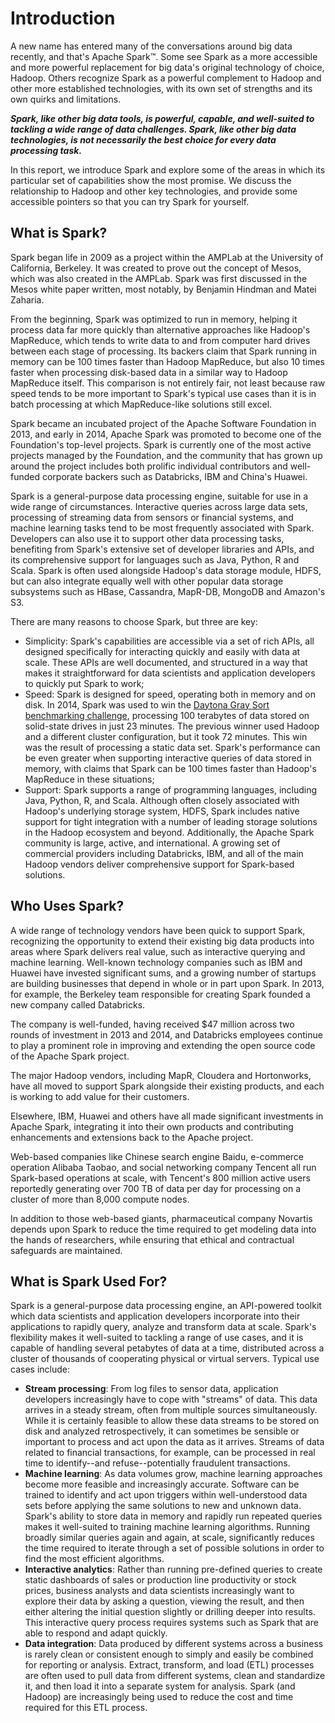 # Introduction
A new name has entered many of the conversations around big data recently, and that's Apache Spark™. Some see Spark as a more accessible and more powerful replacement for big data's original technology of choice, Hadoop. Others recognize Spark as a powerful complement to Hadoop and other more established technologies, with its own set of strengths and its own quirks and limitations.

**_Spark, like other big data tools, is powerful, capable, and well-suited to tackling a wide range of data challenges. Spark, like other big data technologies, is not necessarily the best choice for every data processing task._**

In this report, we introduce Spark and explore some of the areas in which its particular set of capabilities show the most promise. We discuss the relationship to Hadoop and other key technologies, and provide some accessible pointers so that you can try Spark for yourself.

## What is Spark?
Spark began life in 2009 as a project within the AMPLab at the University of California, Berkeley. It was created to prove out the concept of Mesos, which was also created in the AMPLab. Spark was first discussed in the Mesos white paper written, most notably, by Benjamin Hindman and Matei Zaharia.

From the beginning, Spark was optimized to run in memory, helping it process data far more quickly than alternative approaches like Hadoop's MapReduce, which tends to write data to and from computer hard drives between each stage of processing. Its backers claim that Spark running in memory can be 100 times faster than Hadoop MapReduce, but also 10 times faster when processing disk-based data in a similar way to Hadoop MapReduce itself. This comparison is not entirely fair, not least because raw speed tends to be more important to Spark's typical use cases than it is in batch processing at which MapReduce-like solutions still excel.

Spark became an incubated project of the Apache Software Foundation in 2013, and early in 2014, Apache Spark was promoted to become one of the Foundation's top-level projects. Spark is currently one of the most active projects managed by the Foundation, and the community that has grown up around the project includes both prolific individual contributors and well-funded corporate backers such as Databricks, IBM and China's Huawei.

Spark is a general-purpose data processing engine, suitable for use in a wide range of circumstances. Interactive queries across large data sets, processing of streaming data from sensors or financial systems, and machine learning tasks tend to be most frequently associated with Spark. Developers can also use it to support other data processing tasks, benefiting from Spark's extensive set of developer libraries and APIs, and its comprehensive support for languages such as Java, Python, R and Scala. Spark is often used alongside Hadoop's data storage module, HDFS, but can also integrate equally well with other popular data storage subsystems such as HBase, Cassandra, MapR-DB, MongoDB and Amazon's S3.

There are many reasons to choose Spark, but three are key:
- Simplicity: Spark's capabilities are accessible via a set of rich APIs, all designed specifically for interacting quickly and easily with data at scale. These APIs are well documented, and structured in a way that makes it straightforward for data scientists and application developers to quickly put Spark to work;
- Speed: Spark is designed for speed, operating both in memory and on disk. In 2014, Spark was used to win the [Daytona Gray Sort benchmarking challenge](https://spark.apache.org/news/spark-wins-daytona-gray-sort-100tb-benchmark.html), processing 100 terabytes of data stored on solid-state drives in just 23 minutes. The previous winner used Hadoop and a different cluster configuration, but it took 72 minutes. This win was the result of processing a static data set. Spark's performance can be even greater when supporting interactive queries of data stored in memory, with claims that Spark can be 100 times faster than Hadoop's MapReduce in these situations;
- Support: Spark supports a range of programming languages, including Java, Python, R, and Scala. Although often closely associated with Hadoop's underlying storage system, HDFS, Spark includes native support for tight integration with a number of leading storage solutions in the Hadoop ecosystem and beyond. Additionally, the Apache Spark community is large, active, and international. A growing set of commercial providers including Databricks, IBM, and all of the main Hadoop vendors deliver comprehensive support for Spark-based solutions.

## Who Uses Spark?
A wide range of technology vendors have been quick to support Spark, recognizing the opportunity to extend their existing big data products into areas where Spark delivers real value, such as interactive querying and machine learning. Well-known technology companies such as IBM and Huawei have invested significant sums, and a growing number of startups are building businesses that depend in whole or in part upon Spark. In 2013, for example, the Berkeley team responsible for creating Spark founded a new company called Databricks.

The company is well-funded, having received $47 million across two rounds of investment in 2013 and 2014, and Databricks employees continue to play a prominent role in improving and extending the open source code of the Apache Spark project.

The major Hadoop vendors, including MapR, Cloudera and Hortonworks, have all moved to support Spark alongside their existing products, and each is working to add value for their customers.

Elsewhere, IBM, Huawei and others have all made significant investments in Apache Spark, integrating it into their own products and contributing enhancements and extensions back to the Apache project.

Web-based companies like Chinese search engine Baidu, e-commerce operation Alibaba Taobao, and social networking company Tencent all run Spark-based operations at scale, with Tencent's 800 million active users reportedly generating over 700 TB of data per day for processing on a cluster of more than 8,000 compute nodes.

In addition to those web-based giants, pharmaceutical company Novartis depends upon Spark to reduce the time required to get modeling data into the hands of researchers, while ensuring that ethical and contractual safeguards are maintained.

## What is Spark Used For?
Spark is a general-purpose data processing engine, an API-powered toolkit which data scientists and application developers incorporate into their applications to rapidly query, analyze and transform data at scale. Spark's flexibility makes it well-suited to tackling a range of use cases, and it is capable of handling several petabytes of data at a time, distributed across a cluster of thousands of cooperating physical or virtual servers. Typical use cases include:
- **Stream processing**: From log files to sensor data, application developers increasingly have to cope with "streams" of data. This data arrives in a steady stream, often from multiple sources simultaneously. While it is certainly feasible to allow these data streams to be stored on disk and analyzed retrospectively, it can sometimes be sensible or important to process and act upon the data as it arrives. Streams of data related to financial transactions, for example, can be processed in real time to identify--and refuse--potentially fraudulent transactions.
- **Machine learning**: As data volumes grow, machine learning approaches become more feasible and increasingly accurate. Software can be trained to identify and act upon triggers within well-understood data sets before applying the same solutions to new and unknown data. Spark's ability to store data in memory and rapidly run repeated queries makes it well-suited to training machine learning algorithms. Running broadly similar queries again and again, at scale, significantly reduces the time required to iterate through a set of possible solutions in order to find the most efficient algorithms.
- **Interactive analytics**: Rather than running pre-defined queries to create static dashboards of sales or production line productivity or stock prices, business analysts and data scientists increasingly want to explore their data by asking a question, viewing the result, and then either altering the initial question slightly or drilling deeper into results. This interactive query process requires systems such as Spark that are able to respond and adapt quickly.
- **Data integration**: Data produced by different systems across a business is rarely clean or consistent enough to simply and easily be combined for reporting or analysis. Extract, transform, and load (ETL) processes are often used to pull data from different systems, clean and standardize it, and then load it into a separate system for analysis. Spark (and Hadoop) are increasingly being used to reduce the cost and time required for this ETL process.
